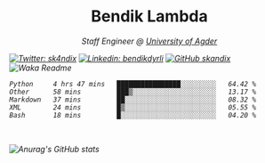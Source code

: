 <h1 align="center"> Bendik Lambda </h1>
<p align="center"><em>Staff Engineer @ <a href="http://www.uia.no">University of Agder</a></p>



[![Twitter: sk4ndix](https://img.shields.io/twitter/follow/sk4ndix?style=social)](https://twitter.com/sk4ndix)
[![Linkedin: bendikdyrli](https://img.shields.io/badge/-bendikdyrli-blue?style=flat-square&logo=Linkedin&logoColor=white&link=https://www.linkedin.com/in/bendikdyrli/)](https://www.linkedin.com/in/bendikdyrli/)
[![GitHub skandix](https://img.shields.io/github/followers/skandix?label=follow&style=social)](https://github.com/skandix)
![Waka Readme](https://github.com/skandix/skandix/workflows/Waka%20Readme/badge.svg)


<!--START_SECTION:waka-->
```text
Python     4 hrs 47 mins   ████████████████░░░░░░░░░   64.42 % 
Other      58 mins         ███▒░░░░░░░░░░░░░░░░░░░░░   13.17 % 
Markdown   37 mins         ██░░░░░░░░░░░░░░░░░░░░░░░   08.32 % 
XML        24 mins         █▒░░░░░░░░░░░░░░░░░░░░░░░   05.55 % 
Bash       18 mins         █░░░░░░░░░░░░░░░░░░░░░░░░   04.20 % 
```
<!--END_SECTION:waka-->

  <br>
  
![Anurag's GitHub stats](https://github-readme-stats.vercel.app/api?username=skandix&show_icons=true&theme=tokyonight)



